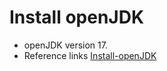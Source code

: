 # Install openJDK

- openJDK version 17.
- Reference links [Install-openJDK](https://learn.microsoft.com/en-us/java/openjdk/install#install-via-msi)